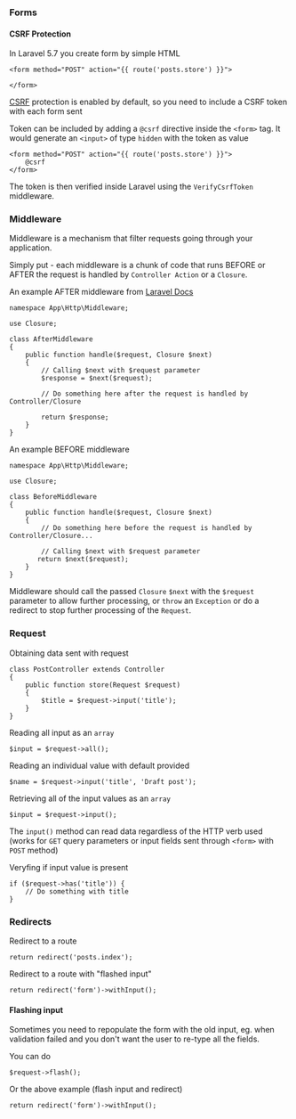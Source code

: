 ### Forms

#### CSRF Protection

In Laravel 5.7 you create form by simple HTML

```
<form method="POST" action="{{ route('posts.store') }}">

</form>
```

[CSRF](https://en.wikipedia.org/wiki/Cross-site_request_forgery) protection is enabled by default, so you need to include a CSRF token with each form sent

Token can be included by adding a `@csrf` directive inside the `<form>` tag. It would generate an `<input>` of type `hidden` with the token as value

```
<form method="POST" action="{{ route('posts.store') }}">
	@csrf
</form>
```

The token is then verified inside Laravel using the `VerifyCsrfToken` middleware.

### Middleware

Middleware is a mechanism that filter requests going through your application. 

Simply put - each middleware is a chunk of code that runs BEFORE or AFTER the request is handled by `Controller Action` or a `Closure`.

An example AFTER middleware from [Laravel Docs](https://laravel.com/docs/5.7/middleware#defining-middleware)

```
namespace App\Http\Middleware;

use Closure;

class AfterMiddleware
{
	public function handle($request, Closure $next)
	{
		// Calling $next with $request parameter
		$response = $next($request);
		
		// Do something here after the request is handled by Controller/Closure
             
		return $response;
	}
}
```

An example BEFORE middleware

```
namespace App\Http\Middleware;

use Closure;

class BeforeMiddleware
{
	public function handle($request, Closure $next)
	{
		// Do something here before the request is handled by Controller/Closure...
		
		// Calling $next with $request parameter
       return $next($request);
    }
}
```

Middleware should call the passed `Closure` `$next` with the `$request` parameter to allow further processing, or `throw` an `Exception` or do a redirect to stop further processing of the `Request`.

### Request

Obtaining data sent with request

```
class PostController extends Controller
{
    public function store(Request $request)
    {
        $title = $request->input('title');
    }
}
```

Reading all input as an `array`

```
$input = $request->all();
```

Reading an individual value with default provided

```
$name = $request->input('title', 'Draft post');
```

Retrieving all of the input values as an `array`

```
$input = $request->input();
```

The `input()` method can read data regardless of the HTTP verb used (works for `GET` query parameters or input fields sent through `<form>` with `POST` method)

Veryfing if input value is present

```
if ($request->has('title')) {
    // Do something with title
}
```

### Redirects

Redirect to a route

```
return redirect('posts.index');
```

Redirect to a route with "flashed input"

```
return redirect('form')->withInput();
```

#### Flashing input

Sometimes you need to repopulate the form with the old input, eg. when validation failed and you don't want the user to re-type all the fields.

You can do

```
$request->flash();
```

Or the above example (flash input and redirect)

```
return redirect('form')->withInput();
```